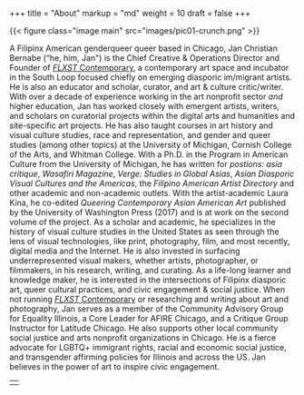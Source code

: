 +++
title = "About"
markup = "md"
weight = 10
draft = false
+++

{{< figure class="image main" src="images/pic01-crunch.png" >}}

A Filipinx American genderqueer queer based in Chicago, Jan Christian Bernabe (“he, him, Jan") is the Chief Creative & Operations Director and Founder of [*FLXST* Contemporary](https://flxst.co), a contemporary art space and incubator in the South Loop focused chiefly on emerging diasporic im/migrant artists. He is also an educator and scholar, curator, and art & culture critic/writer. With over a decade of experience working in the art nonprofit sector *and* higher education, Jan has worked closely with emergent artists, writers, and scholars on curatorial projects within the digital arts and humanities and site-specific art projects. He has also taught courses in art history and visual culture studies, race and representation, and gender and queer studies (among other topics) at the University of Michigan, Cornish College of the Arts, and Whitman College. With a Ph.D. in the Program in American Culture from the University of Michigan, he has written for *postions: asia critique*, *Wasafiri Magazine*, *Verge: Studies in Global Asias*, *Asian Diasporic Visual Cultures and the Americas*, the *Filipino American Artist Directory* and other academic and non-academic outlets.  With the artist-academic Laura Kina, he co-edited *Queering Contemporary Asian American Art* published by the University of Washington Press (2017) and is at work on the second volume of the project. As a scholar and academic, he specializes in the history of visual culture studies in the United States as seen through the lens of visual technologies, like print, photography, film, and most recently, digital media and the Internet. He is also invested in surfacing underrepresented visual makers, whether artists, photographer, or filmmakers, in his research, writing, and curating. As a life-long learner and knowledge maker, he is interested in the intersections of Filipinx diasporic art, queer cultural practices, and civic engagement & social justice. When not running [*FLXST* Contemporary](https://flxst.co) or researching and writing about art and photography, Jan serves as a member of the Community Advisory Group for Equality Illinois, a Core Leader for AFIRE Chicago, and a Critique Group Instructor for Latitude Chicago. He also supports other local community social justice and arts nonprofit organizations in Chicago. He is a fierce advocate for LGBTQ+ immigrant rights, racial and economic social justice, and transgender affirming policies for Illinois and across the US. Jan believes in the power of art to inspire civic engagement.

<table>
<tr><td class="icons"><a href="/#contact"><i class="far fa-arrow-alt-circle-left fa-lg"></i></a><a href="/#work"><i class="far fa-arrow-alt-circle-right fa-lg"></i></a></td></tr>
</table>
